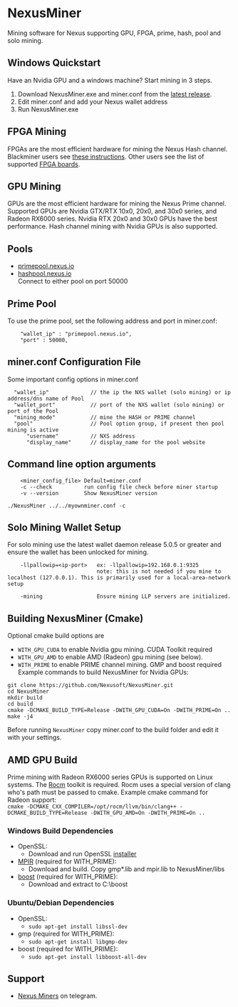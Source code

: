 # NexusMiner

Mining software for Nexus supporting GPU, FPGA, prime, hash, pool and solo mining. 

## Windows Quickstart
Have an Nvidia GPU and a windows machine?  Start mining in 3 steps. 
1. Download NexusMiner.exe and miner.conf from the [latest release](https://github.com/Nexusoft/NexusMiner/releases). 
2. Edit miner.conf and add your Nexus wallet address
3. Run NexusMiner.exe

## FPGA Mining
FPGAs are the most efficient hardware for mining the Nexus Hash channel.  Blackminer users see [these instructions](docs/blackminer_instructions.md).  Other users see the list of supported [FPGA boards](docs/fpga_support.md). 

## GPU Mining
GPUs are the most efficient hardware for mining the Nexus Prime channel.  Supported GPUs are Nvidia GTX/RTX 10x0, 20x0, and 30x0 series, and Radeon RX6000 series.  Nvidia RTX 20x0 and 30x0 GPUs have the best performance.  Hash channel mining with Nvidia GPUs is also supported. 

## Pools
* [primepool.nexus.io](https://primepool.nexus.io)
* [hashpool.nexus.io](http://hashpool.nexus.io)  
Connect to either pool on port 50000

## Prime Pool
To use the prime pool, set the following address and port in miner.conf:
```
    "wallet_ip" : "primepool.nexus.io",
    "port" : 50000,
```

 ## miner.conf Configuration File

  Some important config options in miner.conf

  ```
    "wallet_ip"             // the ip the NXS wallet (solo mining) or ip address/dns name of Pool  
    "wallet_port"           // port of the NXS wallet (solo mining) or port of the Pool  
    "mining_mode"           // mine the HASH or PRIME channel  
    "pool"                  // Pool option group, if present then pool mining is active  
        "username"          // NXS address  
        "display_name"      // display_name for the pool website  
```

## Command line option arguments
```
    <miner_config_file> Default=miner.conf
    -c --check          run config file check before miner startup
    -v --version        Show NexusMiner version
```

  `./NexusMiner ../../myownminer.conf -c`
  
## Solo Mining Wallet Setup
For solo mining use the latest wallet daemon release 5.0.5 or greater and ensure the wallet has been unlocked for mining.

```
    -llpallowip=<ip-port>   ex: -llpallowip=192.168.0.1:9325 
                            note: this is not needed if you mine to localhost (127.0.0.1). This is primarily used for a local-area-network setup

    -mining                 Ensure mining LLP servers are initialized.
```
## Building NexusMiner (Cmake) 
Optional cmake build options are
* `WITH_GPU_CUDA`       to enable Nvidia gpu mining. CUDA Toolkit required
* `WITH_GPU_AMD`        to enable AMD (Radeon) gpu mining (see below). 
* `WITH_PRIME`          to enable PRIME channel mining. GMP and boost required
Example commands to build NexusMiner for Nvidia GPUs: 
```
git clone https://github.com/Nexusoft/NexusMiner.git
cd NexusMiner
mkdir build
cd build
cmake -DCMAKE_BUILD_TYPE=Release -DWITH_GPU_CUDA=On -DWITH_PRIME=On ..
make -j4
```
Before running `NexusMiner` copy miner.conf to the build folder and edit it with your settings.

## AMD GPU Build 
Prime mining with Radeon RX6000 series GPUs is supported on Linux systems.  The [Rocm](https://rocmdocs.amd.com/en/latest/Installation_Guide/Installation_new.html) toolkit is required. Rocm uses a special version of clang who's path must be passed to cmake. Example cmake command for Radeon support:  
`cmake -DCMAKE_CXX_COMPILER=/opt/rocm/llvm/bin/clang++ -DCMAKE_BUILD_TYPE=Release -DWITH_GPU_AMD=On -DWITH_PRIME=On ..`

### Windows Build Dependencies
* OpenSSL: 
    * Download and run OpenSSL [installer](https://slproweb.com/products/Win32OpenSSL.html)
* [MPIR](http://www.mpir.org/) (required for WITH_PRIME):
    * Download and build.  Copy gmp*.lib and mpir.lib to NexusMiner/libs
* [boost](https://www.boost.org/users/download/) (required for WITH_PRIME):
    * Download and extract to C:\boost
### Ubuntu/Debian Dependencies
* OpenSSL:
    * `sudo apt-get install libssl-dev`
* gmp (required for WITH_PRIME):  
    * `sudo apt-get install libgmp-dev`
* boost (required for WITH_PRIME):
    * `sudo apt-get install libboost-all-dev`
## Support
* [Nexus Miners](https://t.me/NexusMiners) on telegram.

